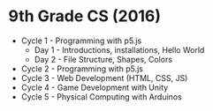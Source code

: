 # 9th Grade CS (2016)

* Cycle 1 - Programming with p5.js
  * Day 1 - Introductions, installations, Hello World
  * Day 2 - File Structure, Shapes, Colors
* Cycle 2 - Programming with p5.js
* Cycle 3 - Web Development (HTML, CSS, JS)
* Cycle 4 - Game Development with Unity
* Cycle 5 - Physical Computing with Arduinos